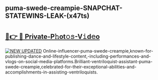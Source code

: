 ## puma-swede-creampie-SNAPCHAT-STATEWINS-LEAK-(x47ts)


# <h2><a href="https://mediaupload.pro?-20M">🔗👉 🔴 Private-P𝚑ot𝚘𝚜-V𝚒d𝚎o</a></h2>

[![NEW UPDATED](https://i.imgur.com/0qMVB7G.gif)](https://mediaupload.pro?-20M)
Online-influencer-puma-swede-creampie,known-for-publishing-dance-and-lifestyle-content,-including-performances-and-vlogs-on-social-media-platforms.Brilliant-ventriloquist-assistant-puma-swede-creampie,celebrated-for-their-exceptional-abilities-and-accomplishments-in-assisting-ventriloquists.  